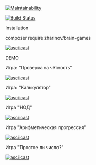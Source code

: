 
[![Maintainability](https://api.codeclimate.com/v1/badges/7d51e20bdcb19f47c069/maintainability)](https://codeclimate.com/github/zharinovkv/php-project-lvl1/maintainability)

[![Build Status](https://travis-ci.org/zharinovkv/php-project-lvl1.svg?branch=master)](https://travis-ci.org/zharinovkv/php-project-lvl1)

Installation

composer require zharinov/brain-games

[![asciicast](https://asciinema.org/a/263070.svg)](https://asciinema.org/a/263070)


DEMO

Игра: "Проверка на чётность"

[![asciicast](https://asciinema.org/a/264860.svg)](https://asciinema.org/a/264860)

Игра: "Калькулятор"

[![asciicast](https://asciinema.org/a/264861.svg)](https://asciinema.org/a/264861)

Игра "НОД"

[![asciicast](https://asciinema.org/a/264862.svg)](https://asciinema.org/a/264862)

Игра "Арифметическая прогрессия"

[![asciicast](https://asciinema.org/a/264864.svg)](https://asciinema.org/a/264864)

Игра "Простое ли число?"

[![asciicast](https://asciinema.org/a/264866.svg)](https://asciinema.org/a/264866)
